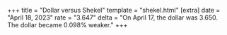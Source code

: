 +++
title = "Dollar versus Shekel"
template = "shekel.html"
[extra]
date = "April 18, 2023"
rate = "3.647"
delta = "On April 17, the dollar was 3.650. The dollar became 0.098% weaker."
+++

